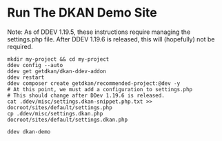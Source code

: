# Run The DKAN Demo Site

Note: As of DDEV 1.19.5, these instructions require managing the settings.php
file. After DDEV 1.19.6 is released, this will (hopefully) not be required.

    mkdir my-project && cd my-project
    ddev config --auto
    ddev get getdkan/dkan-ddev-addon
    ddev restart
    ddev composer create getdkan/recommended-project:@dev -y
    # At this point, we must add a configuration to settings.php
    # This should change after DDev 1.19.6 is released.
    cat .ddev/misc/settings.dkan-snippet.php.txt >> docroot/sites/default/settings.php
    cp .ddev/misc/settings.dkan.php docroot/sites/default/settings.dkan.php

    ddev dkan-demo

